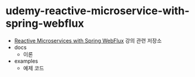 # udemy-reactive-microservice-with-spring-webflux

* [Reactive Microservices with Spring WebFlux](https://www.udemy.com/course/spring-webflux/) 강의 관련 저장소
* docs 
    * 이론
* examples 
    * 예제 코드